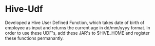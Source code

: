 # Hive-Udf
Developed a Hive User Defined Function, which takes date of birth of employee as input and returns the current age in dd/mm/yyyy format.
In order to use these UDF's, add these JAR's to $HIVE_HOME and register these functions permanantly. 

